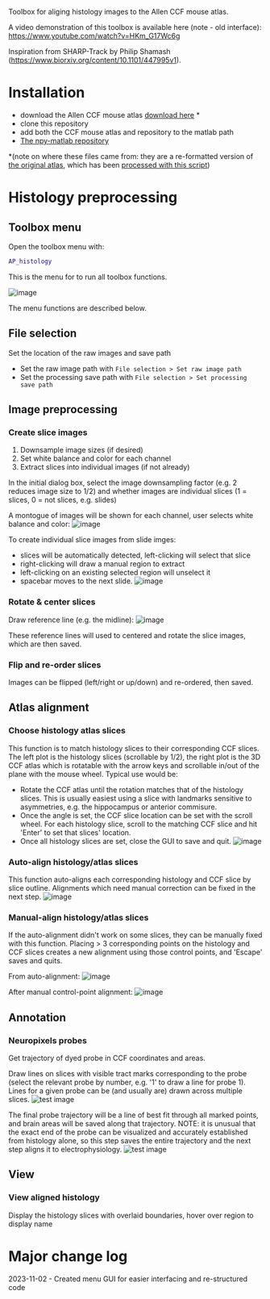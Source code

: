 Toolbox for aliging histology images to the Allen CCF mouse atlas.

A video demonstration of this toolbox is available here (note - old interface): https://www.youtube.com/watch?v=HKm_G17Wc6g

Inspiration from SHARP-Track by Philip Shamash (https://www.biorxiv.org/content/10.1101/447995v1).

# Installation 
* download the Allen CCF mouse atlas [download here](https://osf.io/fv7ed/) *
* clone this repository
* add both the CCF mouse atlas and repository to the matlab path
* [The npy-matlab repository](http://github.com/kwikteam/npy-matlab)

*(note on where these files came from: they are a re-formatted version of [the original atlas](http://download.alleninstitute.org/informatics-archive/current-release/mouse_ccf/annotation/ccf_2017/), which has been [processed with this script](https://github.com/cortex-lab/allenCCF/blob/master/setup_utils.m))

# Histology preprocessing

## Toolbox menu
Open the toolbox menu with:
```matlab
AP_histology
```
This is the menu for to run all toolbox functions.

![image](https://github.com/petersaj/AP_histology/blob/master/wiki/menu_gui.png)

The menu functions are described below.


## File selection
Set the location of the raw images and save path

* Set the raw image path with `File selection > Set raw image path`
* Set the processing save path with `File selection > Set processing save path`

## Image preprocessing 
### Create slice images
1) Downsample image sizes (if desired)
2) Set white balance and color for each channel
3) Extract slices into individual images (if not already)

In the initial dialog box, select the image downsampling factor (e.g. 2 reduces image size to 1/2) and whether images are individual slices (1 = slices, 0 = not slices, e.g. slides)

A montogue of images will be shown for each channel, user selects white balance and color:
![image](https://github.com/petersaj/AP_histology/blob/master/wiki/AP_process_histology_1.png)

To create individual slice images from slide imges: 
- slices will be automatically detected, left-clicking will select that slice
- right-clicking will draw a manual region to extract
- left-clicking on an existing selected region will unselect it
- spacebar moves to the next slide. 
![image](https://github.com/petersaj/AP_histology/blob/master/wiki/AP_process_histology_2.png)

### Rotate & center slices
Draw reference line (e.g. the midline):
![image](https://github.com/petersaj/AP_histology/blob/master/wiki/AP_rotate_histology.png)

These reference lines will used to centered and rotate the slice images, which are then saved.

### Flip and re-order slices
Images can be flipped (left/right or up/down) and re-ordered, then saved.

## Atlas alignment

### Choose histology atlas slices
This function is to match histology slices to their corresponding CCF slices. The left plot is the histology slices (scrollable by 1/2), the right plot is the 3D CCF atlas which is rotatable with the arrow keys and scrollable in/out of the plane with the mouse wheel. Typical use would be: 

- Rotate the CCF atlas until the rotation matches that of the histology slices. This is usually easiest using a slice with landmarks sensitive to asymmetries, e.g. the hippocampus or anterior commisure.
- Once the angle is set, the CCF slice location can be set with the scroll wheel. For each histology slice, scroll to the matching CCF slice and hit 'Enter' to set that slices' location.
- Once all histology slices are set, close the GUI to save and quit.
![image](https://github.com/petersaj/AP_histology/blob/master/wiki/AP_grab_histology_ccf.png)

### Auto-align histology/atlas slices
This function auto-aligns each corresponding histology and CCF slice by slice outline.
Alignments which need manual correction can be fixed in the next step.
![image](https://github.com/petersaj/AP_histology/blob/master/wiki/AP_auto_align_histology_ccf.png)

### Manual-align histology/atlas slices
If the auto-alignment didn't work on some slices, they can be manually fixed with this function. Placing > 3 corresponding points on the histology and CCF slices creates a new alignment using those control points, and 'Escape' saves and quits.

From auto-alignment:
![image](https://github.com/petersaj/AP_histology/blob/master/wiki/AP_manual_align_histology_ccf_1.png)

After manual control-point alignment: 
![image](https://github.com/petersaj/AP_histology/blob/master/wiki/AP_manual_align_histology_ccf_2.png)

## Annotation

### Neuropixels probes
Get trajectory of dyed probe in CCF coordinates and areas.

Draw lines on slices with visible tract marks corresponding to the probe (select the relevant probe by number, e.g. '1' to draw a line for probe 1). Lines for a given probe can be (and usually are) drawn across multiple slices.
![test image](https://github.com/petersaj/AP_histology/blob/master/wiki/AP_get_probe_histology_1.png)

The final probe trajectory will be a line of best fit through all marked points, and brain areas will be saved along that trajectory. NOTE: it is unusual that the exact end of the probe can be visualized and accurately established from histology alone, so this step saves the entire trajectory and the next step aligns it to electrophysiology.
![test image](https://github.com/petersaj/AP_histology/blob/master/wiki/AP_get_probe_histology_2.png)

## View

### View aligned histology

Display the histology slices with overlaid boundaries, hover over region to display name 

# Major change log
2023-11-02 - Created menu GUI for easier interfacing and re-structured code

